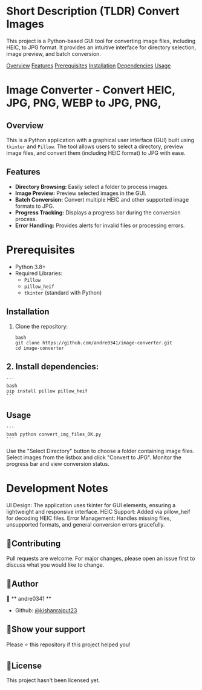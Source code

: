 # Short Description (TLDR) Convert Images
This project is a Python-based GUI tool for converting image files, including HEIC, to JPG format. It provides an intuitive interface for directory selection, image preview, and batch conversion.

[Overview](#overview)
[Features](#features)
[Prerequisites](#prerequisites)
[Installation](#installation)
[Dependencies](#dependencies)
[Usage](#usage)

# Image Converter - Convert HEIC, JPG, PNG, WEBP to JPG, PNG, 
## Overview
This is a Python application with a graphical user interface (GUI) built using `tkinter` and `Pillow`. The tool allows users to select a directory, preview image files, and convert them (including HEIC format) to JPG with ease. 

## Features
- **Directory Browsing:** Easily select a folder to process images.
- **Image Preview:** Preview selected images in the GUI.
- **Batch Conversion:** Convert multiple HEIC and other supported image formats to JPG.
- **Progress Tracking:** Displays a progress bar during the conversion process.
- **Error Handling:** Provides alerts for invalid files or processing errors.

# Prerequisites
- Python 3.8+
- Required Libraries:
  - `Pillow`
  - `pillow_heif`
  - `tkinter` (standard with Python)

## Installation
1. Clone the repository:
    ```
    bash
    git clone https://github.com/andre0341/image-converter.git
    cd image-converter
    ```

## 2. Install dependencies:
    ```
    bash
    pip install pillow pillow_heif
    ```

## Usage
    ```
    bash python convert_img_files_OK.py
    ```

Use the "Select Directory" button to choose a folder containing image files.
Select images from the listbox and click "Convert to JPG".
Monitor the progress bar and view conversion status.

# Development Notes
UI Design: The application uses tkinter for GUI elements, ensuring a lightweight and responsive interface.
HEIC Support: Added via pillow_heif for decoding HEIC files.
Error Management: Handles missing files, unsupported formats, and general conversion errors gracefully.

## 📌Contributing

Pull requests are welcome. For major changes, please open an issue first to discuss what you would like to change.

## 📌Author

👤 ** andre0341 **

- Github: [@kishanrajput23](https://github.com/andre0341)

## 📌Show your support

Please ⭐️ this repository if this project helped you!

## 📌License

This project hasn't been licensed yet.


